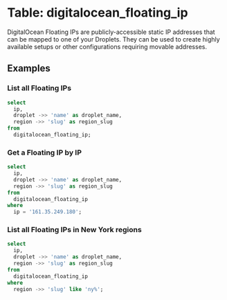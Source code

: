 # Table: digitalocean_floating_ip

DigitalOcean Floating IPs are publicly-accessible static IP addresses that can
be mapped to one of your Droplets. They can be used to create highly available
setups or other configurations requiring movable addresses.

## Examples

### List all Floating IPs

```sql
select
  ip,
  droplet ->> 'name' as droplet_name,
  region ->> 'slug' as region_slug
from
  digitalocean_floating_ip;
```

### Get a Floating IP by IP

```sql
select
  ip,
  droplet ->> 'name' as droplet_name,
  region ->> 'slug' as region_slug
from
  digitalocean_floating_ip
where
  ip = '161.35.249.180';
```

### List all Floating IPs in New York regions

```sql
select
  ip,
  droplet ->> 'name' as droplet_name,
  region ->> 'slug' as region_slug
from
  digitalocean_floating_ip
where
  region ->> 'slug' like 'ny%';
```
